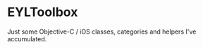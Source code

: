 EYLToolbox
==========

Just some Objective-C / iOS classes, categories and helpers I've accumulated.
